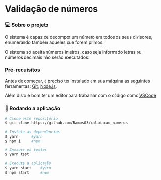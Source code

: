 # Validação de números

### 💻 Sobre o projeto

O sistema é capaz de decompor um número em todos os seus divisores, enumerando também aqueles que forem primos.

O sistema só aceita números inteiros, caso seja informado letras ou números decimais não serão executados.

### Pré-requisitos

Antes de começar, é preciso ter instalado em sua máquina as seguintes ferramentas:
[Git](https://git-scm.com), [Node.js](https://nodejs.org/en/).

Além disto é bom ter um editor para trabalhar com o código como [VSCode](https://code.visualstudio.com/)

### 🎲 Rodando a aplicação

```bash
# Clone este repositório
$ git clone https://github.com/Ramos03/validacao_numeros

# Instale as dependências
$ yarn      #yarn
$ npm i     #npm

# Execute os testes
$ yarn test

# Execute a aplicação
$ yarn start    #yarn
$ npm start     #npm

```

